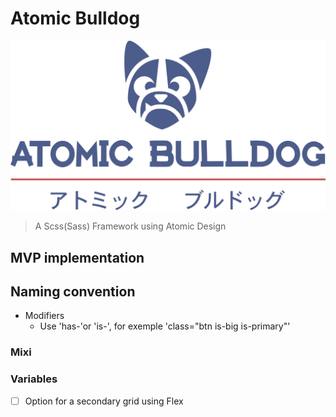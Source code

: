 # Atomic Bulldog

![logo](/static/img/atomic-bulldog-logo.svg)

> A Scss(Sass) Framework using Atomic Design

## MVP implementation

## Naming convention

* Modifiers
  * Use 'has-'or 'is-', for exemple 'class="btn is-big is-primary"'

### Mixi

### Variables

* [ ] Option for a secondary grid using Flex
